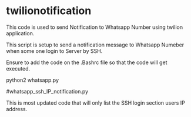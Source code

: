# twilionotification

This code is used to send Notification to Whatsapp Number using twilion application.

This script is setup to send a notification message to Whatsapp Numeber when some one login to Server by SSH.

Ensure to add the code on the .Bashrc file so that the code will get executed.

python2 whatsapp.py


#whatsapp_ssh_IP_notification.py

This is most updated code that will only list the SSH login section users IP address.
